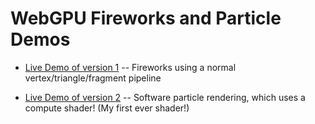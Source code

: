 # WebGPU Fireworks and Particle Demos

* [Live Demo of version 1](https://karl-pickett.dev/fireworks/index.html) --
Fireworks using a normal vertex/triangle/fragment pipeline

* [Live Demo of version 2](https://karl-pickett.dev/fireworks2/index.html) --
Software particle rendering, which uses a compute shader!  (My first
ever shader!)

